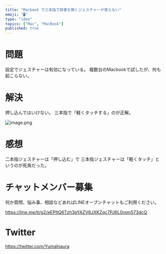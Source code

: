```yaml
---
title: "Macbook で三本指で辞書を開くジェスチャーが使えない"
emoji: "🖥"
type: "idea"
topics: ["Mac", "MacBook"]
published: true
---
```


# 問題

設定でジェスチャーは有効になっている。
複数台のMacbookで試したが、何も起こらない。

# 解決

押し込んではいけない。
三本指で「軽くタッチする」のが正解。


![image.png](https://qiita-image-store.s3.amazonaws.com/0/89618/ffb7de75-5e6b-16c0-bc7f-bbd0220cbd25.png)




# 感想

二本指ジェスチャーは「押し込む」で
三本指ジェスチャーは「軽くタッチ」というのが死角だった。








<!-- Update From Qiita API -->

# チャットメンバー募集


何か質問、悩み事、相談などあればLINEオープンチャットもご利用ください。

https://line.me/ti/g2/eEPltQ6Tzh3pYAZV8JXKZqc7PJ6L0rpm573dcQ





# Twitter


https://twitter.com/YumaInaura


<!-- Update From Qiita API -->


